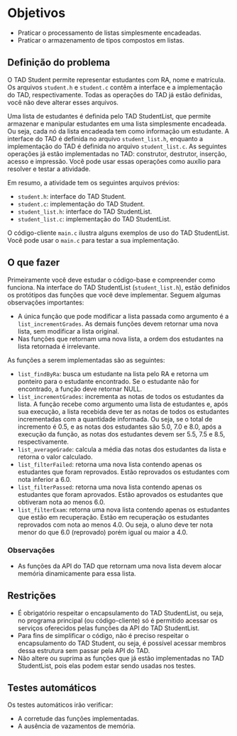 # Objetivos

- Praticar o processamento de listas simplesmente encadeadas.
- Praticar o armazenamento de tipos compostos em listas.

## Definição do problema

O TAD Student permite representar estudantes com RA, nome e matrícula. Os arquivos `student.h` e `student.c` contêm a interface e a implementação do TAD, respectivamente. Todas as operações do TAD já estão definidas, você não deve alterar esses arquivos.

Uma lista de estudantes é definida pelo TAD StudentList, que permite armazenar e manipular estudantes em uma lista simplesmente encadeada. Ou seja, cada nó da lista encadeada tem como informação um estudante. A interface do TAD é definida no arquivo `student_list.h`, enquanto a implementação do TAD é definida no arquivo `student_list.c`. As seguintes operações já estão implementadas no TAD: construtor, destrutor, inserção, acesso e impressão. Você pode usar essas operações como auxílio para resolver e testar a atividade.

Em resumo, a atividade tem os seguintes arquivos prévios:

- `student.h`: interface do TAD Student.
- `student.c`: implementação do TAD Student.
- `student_list.h`: interface do TAD StudentList.
- `student_list.c`: implementação do TAD StudentList.

O código-cliente `main.c` ilustra alguns exemplos de uso do TAD StudentList. Você pode usar o `main.c` para testar a sua implementação.

## O que fazer

Primeiramente você deve estudar o código-base e compreender como funciona. Na interface do TAD StudentList (`student_list.h`), estão definidos os protótipos das funções que você deve implementar. Seguem algumas observações importantes:

- A única função que pode modificar a lista passada como argumento é a `list_incrementGrades`. As demais funções devem retornar uma nova lista, sem modificar a lista original.
- Nas funções que retornam uma nova lista, a ordem dos estudantes na lista retornada é irrelevante.

As funções a serem implementadas são as seguintes:

- `list_findByRa`: busca um estudante na lista pelo RA e retorna um ponteiro para o estudante encontrado. Se o estudante não for encontrado, a função deve retornar NULL.
- `list_incrementGrades`: incrementa as notas de todos os estudantes da lista. A função recebe como argumento uma lista de estudantes e, após sua execução, a lista recebida deve ter as notas de todos os estudantes incrementadas com a quantidade informada. Ou seja, se o total de incremento é 0.5, e as notas dos estudantes são 5.0, 7.0 e 8.0, após a execução da função, as notas dos estudantes devem ser 5.5, 7.5 e 8.5, respectivamente.
- `list_averageGrade`: calcula a média das notas dos estudantes da lista e retorna o valor calculado.
- `list_filterFailed`: retorna uma nova lista contendo apenas os estudantes que foram reprovados. Estão reprovados os estudantes com nota inferior a 6.0.
- `list_filterPassed`: retorna uma nova lista contendo apenas os estudantes que foram aprovados. Estão aprovados os estudantes que obtiveram nota ao menos 6.0.
- `list_filterExam`: retorna uma nova lista contendo apenas os estudantes que estão em recuperação. Estão em recuperação os estudantes reprovados com nota ao menos 4.0. Ou seja, o aluno deve ter nota menor do que 6.0 (reprovado) porém igual ou maior a 4.0.

### Observações

- As funções da API do TAD que retornam uma nova lista devem alocar memória dinamicamente para essa lista.

## Restrições

- É obrigatório respeitar o encapsulamento do TAD StudentList, ou seja, no programa principal (ou código-cliente) só é permitido acessar os serviços oferecidos pelas funções da API do TAD StudentList.
- Para fins de simplificar o código, não é preciso respeitar o encapsulamento do TAD Student, ou seja, é possível acessar membros dessa estrutura sem passar pela API do TAD.
- Não altere ou suprima as funções que já estão implementadas no TAD StudentList, pois elas podem estar sendo usadas nos testes.

## Testes automáticos

Os testes automáticos irão verificar:

- A corretude das funções implementadas.
- A ausência de vazamentos de memória.
